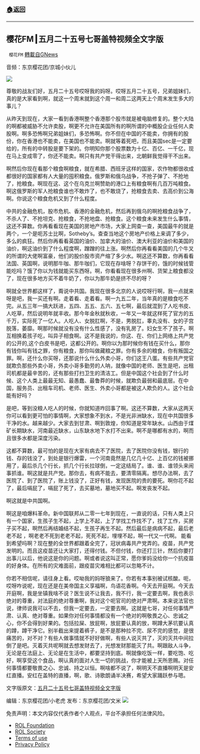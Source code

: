 ###  [:house:返回](README.md)
---


## 樱花FM┃五月二十五号七哥盖特视频全文字版
` 樱花FM` [轉載自GNews](https://gnews.org/zh-hans/2606506/)

音频：东京樱花团/京城小伙儿
  
![](https://assets.gnews.org/wp-content/uploads/2022/05/image-2448_1653573083.png)
 
尊敬的战友们好，五月二十五号哎呀我的妈呀。哎呀五月二十五号，兄弟姐妹们，真的是大家看到啊，就这一个周末就到这个周一和周二这两天上个周末发生多大的事儿？
 
从昨天到现在，大家一看到香港啊整个香港那个股市就是被电脑修复的。整个大陆的啊都被威胁不允许卖股，啊更不允许在美国所有的啊所谓的中概股企业任何人卖股啊。啊多恐怖啊兄弟姐妹们，多恐怖啊。你不但在中国的不能卖，你拥有的股份，你在香港也不能卖，在美国也不能卖。啊就等着死吧，而且美国sec是一定要给的，所有的中转股是要下架的。你明知你那个股票数为十亿、百亿、一千亿，现在马上变成零了，你还不能卖。啊只有共产党干得出来，北朝鲜我觉得干不出来。
 
啊然后你现在看那个粮食啊粮食，就在希腊、西班牙这样的国家，农作物都很收成都很好的国家都有人大量的囤积粮食。俄罗斯和俄乌战争，不抢子弹了、不抢地了，抢粮食。啊现在这、这个在乌克兰啊赞助的港口上有粮食啊有几百万吨粮食。啊这俄罗斯的军人抢粮食谁也不敢炸了，也不敢烧了，抢粮食去卖、去高价到公海啊。你说这个粮食危机又到了什么程度。
 
中共的金融危机，股市危机、香港的金融危机，然后再到俄乌的啊抢粮食战争了，不杀人了、不抢坦克、抢粮食，不抢地盘、抢粮食。这个粮食未来发生什么事情，这还不算数。你再看看现在美国的房地产市场，大家上网查一查，美国最牛的就是两个，一个是呃苏士比啊，Sotheby’s。查查当地这个房地产价格上来调了多少，多么的疯狂。然后你再看看英国的油价、加拿大的油价、澳大利亚的油价和美国的油价，啊这油价到了什么程度啊，蹭蹭的往上涨。啊然后你再看看美国的几个牛叉的所谓的大佬啊富豪，他们的股价股市资产缩了多少水。啊这还不算数，你再看看法国、英国啊，说明那牛咖、那牛咖们，它现在存啥呀？存饼干的，饿的时候钱管能吃吗？饿了你以为钱就能买东西呀。啊，你看看现在很多州啊、货架上粮食都没了，现在很多地方买不着牛奶了，你以为那牛奶是挤不尽的呀？
 
啊就全世界都这样了，甭说中共国。我现在很多北京的人说哎呀行啊，我一点就来呀是吧，我一买还有啊。走着看、走着看。啊一九五二年，当年真的是粮食吃不完。从五三年一搞大跃进，五四、五五、五六、五七啊，最后就混到了人吃书皮、人吃草，然后说明年就丰收。那今年金秋就秋收，一年又一年就这样死了官方的五千万，实际死了一亿人。人吃人、女脱肛啊，不是，男脱肛，睾丸没有、女的子宫脱落，萎靡。啊那时候就没有没有什么性感了，没有乳房了。妇女生不了孩子。啊互相换着孩子吃，叫异子相食啊。这不是我说的，你这、在、你们上网络上共产党的公开的,这个白皮书是吧，这都公开的。啊你以为那时候你有钱在买什么，那你有钱你叫有钱之罪，你有粮食，那你叫做藏粮之罪。你有多余的粮食，你有叛国之罪。啊，还什么你买呀，还那说什么什么外卖小哥，你们这王八蛋。有些共产党官就欺负那些外卖小哥，外卖小哥多勤劳的人呐，就像中国的老师、医生是吧，出租司机都是最辛苦的，还有那些打扫卫生的清洁工。但是中国这个社会到了什么时候、这个人类上最最无知、最愚蠢、最鲁莽的时候，就欺负最弱和最底层。在中国，服务员、出租车司机、老师、医生、外卖小哥都是被这人欺负的人。这个社会能有好吗？
 
是吧，等到没粮人吃人的时候，你就知道咋回事了啊。这还不算数，大家从这两天你可以看到更可怕的事情啊，大家想象不到水，不是光非洲缺水，现在中共国很多干净的水。越来越少。大家去到甘肃、啊到敦煌，你知道是常年缺水。山西由于煤矿长期缺水，河南最近缺水，山东缺水地下水打不出来。啊不是哪都有水的，啊而且很多水都是深度污染。
 
这都不算数，最可怕的是现在大家有病去不了医院，去了医院你没有钱，银行的钱、存的钱没了，到处是银行爆雷，一个河南竟然是几亿几十亿、上百亿的钱被挪用了，最后杀几个行长，抓几个行长拉球倒，一定这结局了。谁、谁、谁领头来闹事抓谁。啊这就是共产党。那你去，有病不能去，要清零隔离。想尽办法啊，去了医院了、到了医院了，账上钱没了，正好有钱，发现医院的贵的要死。啊你花不起了，最后嗝屁了，嗝屁了死了，去买墓地，墓地买不起。啊发丧发不起。
 
啊这就是中共国啊。
 
啊这是咱爆料革命。新中国联邦从二零一七年到现在，一直说的话，只有人类上只有一个国家，生孩子生不起，上学上不起，上了学找工作找不了，找了工作，买房子买不起，啊然后再结婚结不起，生孩子再生不起。然后最后是病病不起，最后老老不起 ，啊老老不死到老老不起，死死不起，埋埋不起，啊一代又一代啊。 能看到希望吗啊？现在整的全世界都跟着全完了，冠状病毒共产党弄的。疫苗，共产党发明的。而且这疫苗还让大家打，还得付钱。不但付钱，你还打三针，然后你要打出事儿以后，他说这是你的问题。啊或者说这叫正常，愿你爹妈没给你一个抗疫苗的好身体。在所有的灾难面前，跟疫苗灾难相比都可以忽略不计。
 
你若不相信呢，请往身上看。哎呦我的妈呀狼来了。你若有本事别被试核酸。呃，哎呀咋说呢，现在还是在美帝国主义享福啊，鸟语花香啊。今天去开庭啊。今天去开庭啊，我是坐镇我啥不说？医生说不让我去，我不行，我一定要去啊，我也表示绝对的尊重，对法庭的绝对尊重啊，我对这个呃官司的绝对严肃啊。本来说法官也说，律师说我可以不去，但我一定要去，一定要去啊。这就是七哥，对任何事情严肃、认真、绝对尊重。如果你对任何事情都没有一个绝对的啊敬畏之心、忠诚之心，你不会得到好果的。包括拉屎、放屁啊，放屁要认真的放，啊蹲大茅坑要认真的蹲，蹲干净它。别半截出来提着裤子，是不是那种拉不完、尿不完的感觉，是很痛苦的，对不对？有些人做事情就不好好做啊，有些人说灭共了，灭的灭共中间拉倒了是吧。灭着灭共呢啊就去想发财去了，光想发财那能灭了共。啊跟敌人斗争，无论是在法庭上、无论是在生活中，都要坚持到底。啊就像吃饭一样，要吃饱、吃好，啊享受这个食品，啊认真的面对人生一切的挑战，你才能被上天所恩赐。对任何事情都要敬畏之心、忠诚、持之以恒。啊啥都不说了，啊明天不直播啊明天是安红直播。安红在盖特的直播，啊，歌、诗歌朗诵半决赛，希望大家踊跃参与嗯。
 
文字版原文：[五月二十五号七哥盖特视频全文字版](https://gnews.org/zh-hans/2599494/)
 
编辑：东京樱花团/小老虎
发布：东京樱花团/文米
 ![](https://assets.gnews.org/wp-content/uploads/2022/05/100_1653530335.jpeg) 

免责声明：本文内容仅代表作者个人观点，平台不承担任何法律风险。
  
- [ROL Foundation](https://rolfoundation.org/)
- [ROL Society](https://rolsociety.org/)
- [Terms of use](https://gnews.org/terms-of-use-3/)
- [Privacy Policy](https://gnews.org/privacy-policy/)
